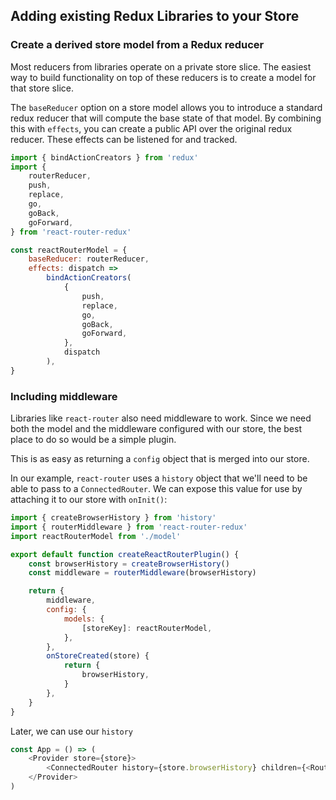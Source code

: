 ## Adding existing Redux Libraries to your Store

### Create a derived store model from a Redux reducer

Most reducers from libraries operate on a private store slice. The easiest way to build functionality on top of these reducers is to create a model for that store slice.

The `baseReducer` option on a store model allows you to introduce a standard redux reducer that will compute the base state of that model. By combining this with `effects`, you can create a public API over the original redux reducer. These effects can be listened for and tracked.

```js
import { bindActionCreators } from 'redux'
import {
	routerReducer,
	push,
	replace,
	go,
	goBack,
	goForward,
} from 'react-router-redux'

const reactRouterModel = {
	baseReducer: routerReducer,
	effects: dispatch =>
		bindActionCreators(
			{
				push,
				replace,
				go,
				goBack,
				goForward,
			},
			dispatch
		),
}
```

### Including middleware

Libraries like `react-router` also need middleware to work. Since we need both the model and the middleware configured with our store, the best place to do so would be a simple plugin.

This is as easy as returning a `config` object that is merged into our store.

In our example, `react-router` uses a `history` object that we'll need to be able to pass to a `ConnectedRouter`. We can expose this value for use by attaching it to our store with `onInit()`:

```js
import { createBrowserHistory } from 'history'
import { routerMiddleware } from 'react-router-redux'
import reactRouterModel from './model'

export default function createReactRouterPlugin() {
	const browserHistory = createBrowserHistory()
	const middleware = routerMiddleware(browserHistory)

	return {
		middleware,
		config: {
			models: {
				[storeKey]: reactRouterModel,
			},
		},
		onStoreCreated(store) {
			return {
				browserHistory,
			}
		},
	}
}
```

Later, we can use our `history`

```js
const App = () => (
	<Provider store={store}>
		<ConnectedRouter history={store.browserHistory} children={<Routes />} />
	</Provider>
)
```
